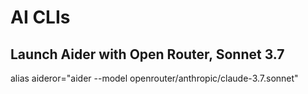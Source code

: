 # AI CLIs

## Launch Aider with Open Router, Sonnet 3.7

alias aideror="aider --model openrouter/anthropic/claude-3.7.sonnet"